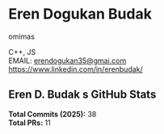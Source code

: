 # Eren Dogukan  Budak  
omimas

C++, JS  
EMAIL: erendogukan35@gmai.com  
https://www.linkedin.com/in/erenbudak/

## Eren D. Budak s GitHub Stats  
**Total Commits (2025):** 38  
**Total PRs:** 11  
